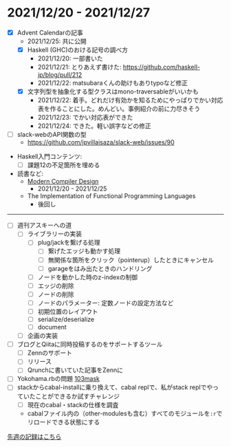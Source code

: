 # 2021/12/20 - 2021/12/27

- [x] Advent Calendarの記事
    - 2021/12/25: 共に公開
    - [x] Haskell (GHC)のおける記号の調べ方
        - 2021/12/20: 一部書いた
        - 2021/12/21: とりあえず書けた: <https://github.com/haskell-jp/blog/pull/212>
        - 2021/12/22: matsubaraくんの助けもありtypoなど修正
    - [x] 文字列型を抽象化する型クラスはmono-traversableがいいかも
        - 2021/12/22: 着手。どれだけ有効かを知るためにやっぱりでかい対応表を作ることにした。めんどい。事例紹介の前に力尽きそう
        - 2021/12/23: でかい対応表ができた
        - 2021/12/24: できた。軽い誤字などの修正
- [ ] slack-webのAPI関数の型
    - <https://github.com/jpvillaisaza/slack-web/issues/90>
- Haskell入門コンテンツ:
    - [ ] 課題12の不足箇所を埋める
- 読書など:
    - [Modern Compiler Design](https://www.springer.com/jp/book/9781461446989)
        - 2021/12/20 - 2021/12/25
    - The Implementation of Functional Programming Languages
        - 後回し

------

- [ ] 週刊アスキーへの道
    - [ ] ライブラリーの実装
        - [ ] plug/jackを繋げる処理
            - [ ] 繋げたエッジも動かす処理
            - [ ] 無関係な箇所をクリック（pointerup）したときにキャンセル
            - [ ] garageをはみ出たときのハンドリング
        - [ ] ノードを動かした時のz-indexの制御
        - [ ] エッジの削除
        - [ ] ノードの削除
        - [ ] ノードのパラメーター: 定数ノードの設定方法など
        - [ ] 初期位置のレイアウト
        - [ ] serialize/deserialize
        - [ ] document
    - [ ] 企画の実装
- [ ] ブログとQiitaに同時投稿するのをサポートするツール
    - [ ] Zennのサポート
    - [ ] リリース
    - [ ] Qrunchに書いていた記事をZennに
- [ ] Yokohama.rbの問題 [103mask](http://nabetani.sakura.ne.jp/yokohamarb/103mask/)
- [ ] stackからcabal-installに乗り換えて、cabal replで、私がstack replでやっていたことができるか試すチャレンジ
    - [ ] 現在のcabal・stackの仕様を調査
    - cabalファイル内の（other-modulesも含む）すべてのモジュールを`:r`でリロードできる状態にする

[先週の記録はこちら](https://github.com/igrep/daily-commits/blob/243f15788a99a8e00efeba8f2c0eb496cca502c6/yesterday.md)
